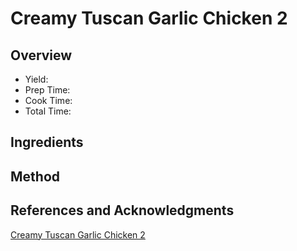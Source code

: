 # Creamy Tuscan Garlic Chicken 2

## Overview

- Yield:
- Prep Time:
- Cook Time:
- Total Time:

## Ingredients


## Method



## References and Acknowledgments

[Creamy Tuscan Garlic Chicken 2](http://homeandrecipe.com/index.php/recipe/creamy-tuscan-garlic-chicken-2/)
